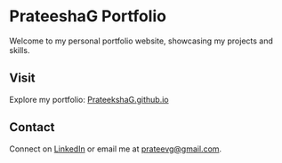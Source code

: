 # PrateeshaG Portfolio

Welcome to my personal portfolio website, showcasing my projects and skills.

## Visit

Explore my portfolio: [PrateekshaG.github.io](https://github.com/PrateekshaG)


## Contact

Connect on [LinkedIn](https://www.linkedin.com/in/prateevg/) or email me at [prateevg@gmail.com](mailto:prateevg@gmail.com).

